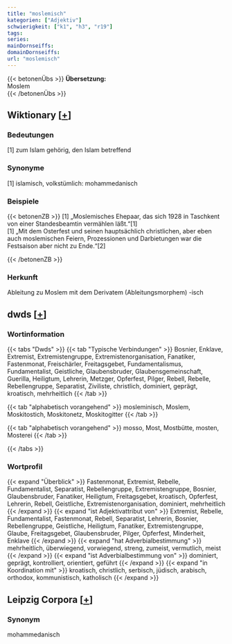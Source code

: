 ```yaml
---
title: "moslemisch"
kategorien: ["Adjektiv"]
schwierigkeit: ["k1", "h3", "r19"]
tags:
series:
mainDornseiffs:
domainDornseiffs:
url: "moslemisch"
---
```


{{< betonenÜbs >}}
**Übersetzung:**  
Moslem  
{{< /betonenÜbs >}}

## Wiktionary [[+](https://de.wiktionary.org/wiki/moslemisch)]

### Bedeutungen
[1] zum Islam gehörig, den Islam betreffend  

### Synonyme
[1] islamisch, volkstümlich: mohammedanisch  

### Beispiele
{{< betonenZB >}}
[1] „Moslemisches Ehepaar, das sich 1928 in Taschkent von einer Standesbeamtin vermählen läßt.“[1]  
[1] „Mit dem Osterfest und seinen hauptsächlich christlichen, aber eben auch moslemischen Feiern, Prozessionen und Darbietungen war die Festsaison aber nicht zu Ende.“[2]  

{{< /betonenZB >}}
### Herkunft
Ableitung zu Moslem mit dem Derivatem (Ableitungsmorphem) -isch  



## dwds [[+](https://www.dwds.de/wb/moslemisch)]

### Wortinformation
{{< tabs "Dwds" >}}
{{< tab "Typische Verbindungen" >}}
Bosnier, Enklave, Extremist, Extremistengruppe, Extremistenorganisation, Fanatiker, Fastenmonat, Freischärler, Freitagsgebet, Fundamentalismus, Fundamentalist, Geistliche, Glaubensbruder, Glaubensgemeinschaft, Guerilla, Heiligtum, Lehrerin, Metzger, Opferfest, Pilger, Rebell, Rebelle, Rebellengruppe, Separatist, Ziviliste, christlich, dominiert, geprägt, kroatisch, mehrheitlich
{{< /tab >}}

{{< tab "alphabetisch vorangehend" >}}
mosleminisch, Moslem, Moskitostich, Moskitonetz, Moskitogitter
{{< /tab >}}

{{< tab "alphabetisch vorangehend" >}}
mosso, Most, Mostbütte, mosten, Mosterei
{{< /tab >}}

{{< /tabs >}}

### Wortprofil
{{< expand "Überblick" >}} Fastenmonat, Extremist, Rebelle, Fundamentalist, Separatist, Rebellengruppe, Extremistengruppe, Bosnier, Glaubensbruder, Fanatiker, Heiligtum, Freitagsgebet, kroatisch, Opferfest, Lehrerin, Rebell, Geistliche, Extremistenorganisation, dominiert, mehrheitlich {{< /expand >}}
{{< expand "ist Adjektivattribut von" >}} Extremist, Rebelle, Fundamentalist, Fastenmonat, Rebell, Separatist, Lehrerin, Bosnier, Rebellengruppe, Geistliche, Heiligtum, Fanatiker, Extremistengruppe, Glaube, Freitagsgebet, Glaubensbruder, Pilger, Opferfest, Minderheit, Enklave {{< /expand >}}
{{< expand "hat Adverbialbestimmung" >}} mehrheitlich, überwiegend, vorwiegend, streng, zumeist, vermutlich, meist {{< /expand >}}
{{< expand "ist Adverbialbestimmung von" >}} dominiert, geprägt, kontrolliert, orientiert, geführt {{< /expand >}}
{{< expand "in Koordination mit" >}} kroatisch, christlich, serbisch, jüdisch, arabisch, orthodox, kommunistisch, katholisch {{< /expand >}}

## Leipzig Corpora [[+](https://corpora.uni-leipzig.de/en/res?word=moslemisch&corpusId=deu_newscrawl-public_2018)]


### Synonym
mohammedanisch

